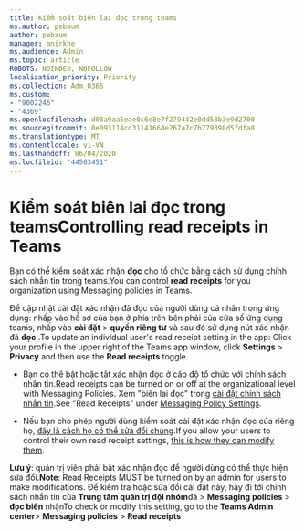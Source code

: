 ```yaml
---
title: Kiểm soát biên lai đọc trong teams
ms.author: pebaum
author: pebaum
manager: mnirkhe
ms.audience: Admin
ms.topic: article
ROBOTS: NOINDEX, NOFOLLOW
localization_priority: Priority
ms.collection: Adm_O365
ms.custom:
- "9002246"
- "4369"
ms.openlocfilehash: d03a9aa5eae0c6e8e7f279442e0dd53b3e9d2700
ms.sourcegitcommit: 8e093114cd31141664e267a7c7b779398d5fdfa8
ms.translationtype: MT
ms.contentlocale: vi-VN
ms.lasthandoff: 06/04/2020
ms.locfileid: "44563451"
---
```

# <a name="controlling-read-receipts-in-teams"></a><span data-ttu-id="dbc2a-102">Kiểm soát biên lai đọc trong teams</span><span class="sxs-lookup"><span data-stu-id="dbc2a-102">Controlling read receipts in Teams</span></span>

<span data-ttu-id="dbc2a-103">Bạn có thể kiểm soát xác nhận **đọc** cho tổ chức bằng cách sử dụng chính sách nhắn tin trong teams.</span><span class="sxs-lookup"><span data-stu-id="dbc2a-103">You can control **read receipts** for you organization using Messaging policies in Teams.</span></span>

<span data-ttu-id="dbc2a-104">Để cập nhật cài đặt xác nhận đã đọc của người dùng cá nhân trong ứng dụng: nhấp vào hồ sơ của bạn ở phía trên bên phải của cửa sổ ứng dụng teams, nhấp vào **cài đặt**  >  **quyền riêng tư** và sau đó sử dụng nút xác nhận đã **đọc** .</span><span class="sxs-lookup"><span data-stu-id="dbc2a-104">To update an individual user's read receipt setting in the app: Click your profile in the upper right of the Teams app window, click **Settings** > **Privacy** and then use the **Read receipts** toggle.</span></span>

- <span data-ttu-id="dbc2a-105">Bạn có thể bật hoặc tắt xác nhận đọc ở cấp độ tổ chức với chính sách nhắn tin.</span><span class="sxs-lookup"><span data-stu-id="dbc2a-105">Read receipts can be turned on or off at the organizational level with Messaging Policies.</span></span> <span data-ttu-id="dbc2a-106">Xem "biên lai đọc" trong [cài đặt chính sách nhắn tin](https://docs.microsoft.com/microsoftteams/messaging-policies-in-teams#messaging-policy-settings).</span><span class="sxs-lookup"><span data-stu-id="dbc2a-106">See "Read Receipts" under [Messaging Policy Settings](https://docs.microsoft.com/microsoftteams/messaging-policies-in-teams#messaging-policy-settings).</span></span>

- <span data-ttu-id="dbc2a-107">Nếu bạn cho phép người dùng kiểm soát cài đặt xác nhận đọc của riêng họ, [đây là cách họ có thể sửa đổi chúng](https://docs.microsoft.com/microsoftteams/messaging-policies-in-teams#messaging-policy-settings).</span><span class="sxs-lookup"><span data-stu-id="dbc2a-107">If you allow your users to control their own read receipt settings, [this is how they can modify them](https://docs.microsoft.com/microsoftteams/messaging-policies-in-teams#messaging-policy-settings).</span></span> 

<span data-ttu-id="dbc2a-108">**Lưu ý**: quản trị viên phải bật xác nhận đọc để người dùng có thể thực hiện sửa đổi.</span><span class="sxs-lookup"><span data-stu-id="dbc2a-108">**Note**: Read Receipts MUST be turned on by an admin for users to make modifications.</span></span> <span data-ttu-id="dbc2a-109">Để kiểm tra hoặc sửa đổi cài đặt này, hãy đi tới chính sách nhắn tin của **Trung tâm quản trị đội nhóm**đã >  **Messaging policies**  >  **đọc biên** nhận</span><span class="sxs-lookup"><span data-stu-id="dbc2a-109">To check or modify this setting, go to the **Teams Admin center**> **Messaging policies** > **Read receipts**</span></span>
